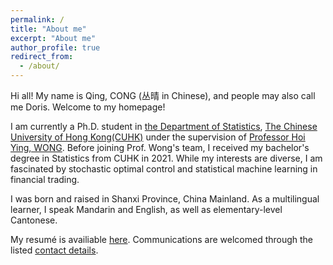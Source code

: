 ```yaml
---
permalink: /
title: "About me"
excerpt: "About me"
author_profile: true
redirect_from: 
  - /about/
---
```


Hi all! My name is Qing, CONG (丛晴 in Chinese), and people may also call me Doris. Welcome to my homepage!

I am currently a Ph.D. student in [the Department of Statistics](https://www.sta.cuhk.edu.hk/), [The Chinese University of Hong Kong(CUHK)](https://www.cuhk.edu.hk/) under the supervision of [Professor Hoi Ying, WONG](https://www.sta.cuhk.edu.hk/peoples/hywong/). Before joining Prof. Wong's team, I received my bachelor's degree in Statistics from CUHK in 2021. While my interests are diverse, I am fascinated by stochastic optimal control and statistical machine learning in financial trading.

I was born and raised in Shanxi Province, China Mainland. As a multilingual learner, I speak Mandarin and English, as well as elementary-level Cantonese.

My resumé is availiable [here](https://qcongdoris.github.io//resume/). Communications are welcomed through the listed [contact details](https://qcongdoris.github.io//contact/).


